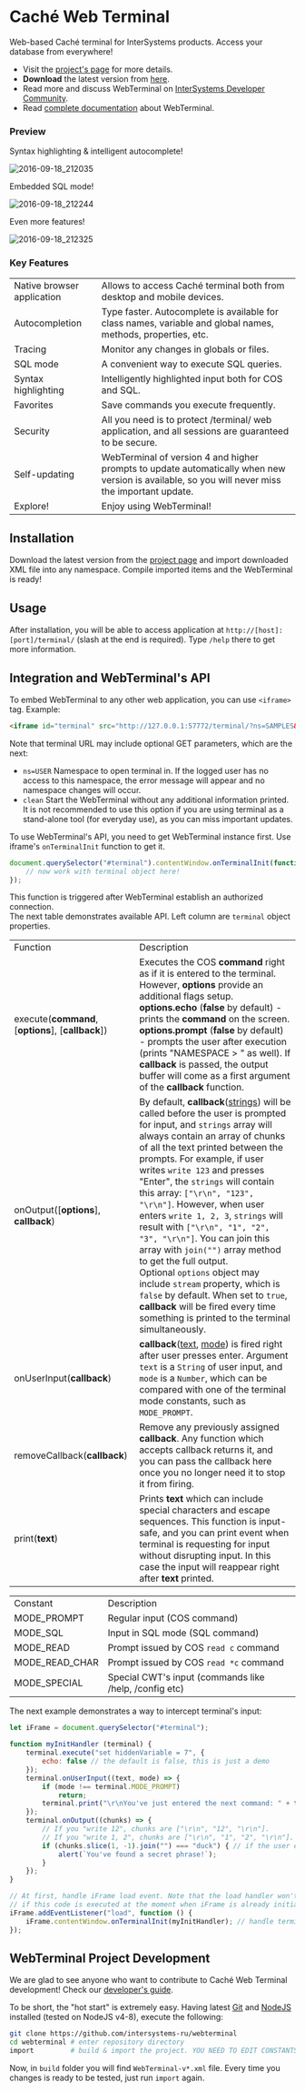 # Caché Web Terminal
Web-based Caché terminal for InterSystems products. Access your database from everywhere!

+ Visit the [project's page](http://intersystems-ru.github.io/webterminal) for more details. 
+ **Download** the latest version from [here](http://intersystems-ru.github.io/webterminal/#downloads).
+ Read more and discuss WebTerminal on [InterSystems Developer Community](https://community.intersystems.com/post/cach%C3%A9-webterminal-v4-release).
+ Read [complete documentation](http://intersystems-ru.github.io/webterminal/#docs) about WebTerminal.

### Preview

Syntax highlighting & intelligent autocomplete!

![2016-09-18_212035](https://cloud.githubusercontent.com/assets/4989256/18618027/33a4b544-7de6-11e6-9bf5-a535a2dc4bca.png)

Embedded SQL mode!

![2016-09-18_212244](https://cloud.githubusercontent.com/assets/4989256/18618029/33a7183e-7de6-11e6-9a98-cceacca7b078.png)

Even more features!

![2016-09-18_212325](https://cloud.githubusercontent.com/assets/4989256/18618028/33a4c246-7de6-11e6-9ee9-4970223b0b31.png)

### Key Features
<table>
	<tr>
		<td class="info">Native browser application</td>
		<td>Allows to access Caché terminal both from desktop and mobile devices.</td>
	</tr>
	<tr>
		<td class="info">Autocompletion</td>
		<td>Type faster. Autocomplete is available for class names, variable and global names, methods, properties, etc.</td>
	</tr>
	<tr>
		<td class="info">Tracing</td>
		<td>Monitor any changes in globals or files.</td>
	</tr>
	<tr>
		<td class="info">SQL mode</td>
		<td>A convenient way to execute SQL queries.</td>
	</tr>
	<tr>
		<td class="info">Syntax highlighting</td>
		<td>Intelligently highlighted input both for COS and SQL.</td>
	</tr>
	<tr>
		<td class="info">Favorites</td>
		<td>Save commands you execute frequently.</td>
	</tr>
	<tr>
		<td class="info">Security</td>
		<td>All you need is to protect /terminal/ web application, and all sessions are guaranteed to be secure.</td>
	</tr>
	<tr>
		<td class="info">Self-updating</td>
		<td>WebTerminal of version 4 and higher prompts to update automatically when new version is available, so you will never miss the important update.</td>
	</tr>
	<tr>
		<td class="info">Explore!</td>
		<td>Enjoy using WebTerminal!</td>
	</tr>
</table>

Installation
------------

Download the latest version from the <a href="http://intersystems-ru.github.io/webterminal/#downloads">project page</a> and import downloaded XML file into any namespace. Compile imported items and the WebTerminal is ready!

Usage
-----

After installation, you will be able to access application at `http://[host]:[port]/terminal/` (slash at the end is required).
Type `/help` there to get more information.

Integration and WebTerminal's API
---------------------------------

To embed WebTerminal to any other web application, you can use `<iframe>` tag. Example:

```html
<iframe id="terminal" src="http://127.0.0.1:57772/terminal/?ns=SAMPLES&clean=1"></iframe>
```

Note that terminal URL may include optional GET parameters, which are the next:

+ `ns=USER` Namespace to open terminal in. If the logged user has no access to this namespace,
the error message will appear and no namespace changes will occur.
+ `clean` Start the WebTerminal without any additional information printed. It is not recommended to
use this option if you are using terminal as a stand-alone tool (for everyday use), as you can miss
important updates.

To use WebTerminal's API, you need to get WebTerminal instance first. Use iframe's
`onTerminalInit` function to get it.

```js
document.querySelector("#terminal").contentWindow.onTerminalInit(function (terminal) {
    // now work with terminal object here!
});
```

This function is triggered after WebTerminal establish an authorized connection.  
The next table demonstrates available API. Left column are `terminal` object properties.

<table>
	<tr>
		<td>Function</td>
		<td>Description</td>
	</tr>
	<tr>
        <td>execute(<b>command</b>, [<b>options</b>], [<b>callback</b>])</td>
        <td>
            Executes the COS <b>command</b> right as if it is entered
            to the terminal. However, <b>options</b> provide an
            additional flags setup.<br/>
            <b>options.echo</b> (<b>false</b> by default) - prints the
            <b>command</b> on the screen.<br/>
            <b>options.prompt</b> (<b>false</b> by default) - prompts
            the user after execution (prints "NAMESPACE > " as well). If <b>callback</b> is passed, 
            the output buffer will come as a first argument of the <b>callback</b> function.
        </td>
    </tr>
    <tr>
            <td>onOutput([<b>options</b>], <b>callback</b>)</td>
            <td>
                By default, <b>callback</b>(<u>strings</u>) will be called before the user is
                prompted for input, and <code>strings</code> array will always contain an array of 
                chunks of all the text printed between the prompts. For example, if user writes 
                <code>write 123</code> and presses "Enter", the <code>strings</code> will contain
                this array: <code>["\r\n", "123", "\r\n"]</code>. However, when user enters
                <code>write 1, 2, 3</code>, <code>strings</code> will result with 
                <code>["\r\n", "1", "2", "3", "\r\n"]</code>. You can join this array with 
                <code>join("")</code> array method to get the full output.<br/>
                Optional <code>options</code> object may include <code>stream</code> property, which
                is <code>false</code> by default. When set to <code>true</code>, <b>callback</b> 
                will be fired every time something is printed to the terminal simultaneously.
            </td>
        </tr>
	<tr>
        <td>onUserInput(<b>callback</b>)</td>
        <td>
            <b>callback</b>(<u>text</u>, <u>mode</u>) is fired right after user presses enter. 
            Argument <code>text</code> is a <code>String</code> of user input, and
            <code>mode</code> is a <code>Number</code>, which can be compared
            with one of the terminal mode constants, such as <code>MODE_PROMPT</code>.
        </td>
    </tr>
    <tr>
        <td>removeCallback(<b>callback</b>)</td>
        <td>
            Remove any previously assigned <b>callback</b>. Any function which accepts callback
            returns it, and you can pass the callback here once you no longer need it to stop it
            from firing.
        </td>
    </tr>
    <tr>
        <td>print(<b>text</b>)</td>
        <td>
            Prints <b>text</b> which can include special characters and
            escape sequences. This function is input-safe, and you can
            print event when terminal is requesting for input without
            disrupting input. In this case the input will reappear
            right after <b>text</b> printed. 
        </td>
    </tr>
</table>

<table>
    <tr>
		<td>Constant</td>
		<td>Description</td>
	</tr>
    <tr><td>MODE_PROMPT</td><td>Regular input (COS command)</td></tr>
    <tr><td>MODE_SQL</td><td>Input in SQL mode (SQL command)</td></tr>
    <tr><td>MODE_READ</td><td>Prompt issued by COS <code>read c</code> command</td></tr>
    <tr><td>MODE_READ_CHAR</td><td>Prompt issued by COS <code>read *c</code> command</td></tr>
    <tr><td>MODE_SPECIAL</td><td>Special CWT's input (commands like /help, /config etc)</td></tr>
</table>

The next example demonstrates a way to intercept terminal's input:

```js
let iFrame = document.querySelector("#terminal");

function myInitHandler (terminal) {
    terminal.execute("set hiddenVariable = 7", {
        echo: false // the default is false, this is just a demo
    });
    terminal.onUserInput((text, mode) => {
        if (mode !== terminal.MODE_PROMPT)
            return;
        terminal.print("\r\nYou've just entered the next command: " + text);
    });
    terminal.onOutput((chunks) => {
        // If you "write 12", chunks are ["\r\n", "12", "\r\n"].
        // If you "write 1, 2", chunks are ["\r\n", "1", "2", "\r\n"].
        if (chunks.slice(1, -1).join("") === "duck") { // if the user enters: write "duck"
            alert(`You've found a secret phrase!`);
        }
    });
}

// At first, handle iFrame load event. Note that the load handler won't work
// if this code is executed at the moment when iFrame is already initialized.
iFrame.addEventListener("load", function () {
    iFrame.contentWindow.onTerminalInit(myInitHandler); // handle terminal initialization
});
```

WebTerminal Project Development
-------------------------------

We are glad to see anyone who want to contribute to Caché Web Terminal development! Check our 
[developer's guide](http://intersystems-ru.github.io/webterminal/#docs.5).

To be short, the "hot start" is extremely easy. Having latest [Git](https://git-scm.com/) and
[NodeJS](https://nodejs.org/en/) installed (tested on NodeJS v4-8), execute the following:

```sh
git clone https://github.com/intersystems-ru/webterminal
cd webterminal # enter repository directory
import         # build & import the project. YOU NEED TO EDIT CONSTANTS IN THIS FILE FIRST
```

Now, in `build` folder you will find `WebTerminal-v*.xml` file. Every time you
changes is ready to be tested, just run `import` again. 
